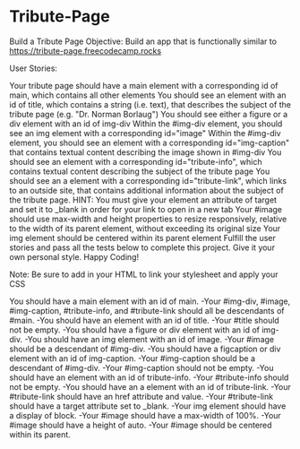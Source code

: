 # Tribute-Page
Build a Tribute Page
Objective: Build an app that is functionally similar to https://tribute-page.freecodecamp.rocks

User Stories:

Your tribute page should have a main element with a corresponding id of main, which contains all other elements
You should see an element with an id of title, which contains a string (i.e. text), that describes the subject of the tribute page (e.g. "Dr. Norman Borlaug")
You should see either a figure or a div element with an id of img-div
Within the #img-div element, you should see an img element with a corresponding id="image"
Within the #img-div element, you should see an element with a corresponding id="img-caption" that contains textual content describing the image shown in #img-div
You should see an element with a corresponding id="tribute-info", which contains textual content describing the subject of the tribute page
You should see an a element with a corresponding id="tribute-link", which links to an outside site, that contains additional information about the subject of the tribute page. HINT: You must give your element an attribute of target and set it to _blank in order for your link to open in a new tab
Your #image should use max-width and height properties to resize responsively, relative to the width of its parent element, without exceeding its original size
Your img element should be centered within its parent element
Fulfill the user stories and pass all the tests below to complete this project. Give it your own personal style. Happy Coding!

Note: Be sure to add <link rel="stylesheet" href="styles.css"> in your HTML to link your stylesheet and apply your CSS


You should have a main element with an id of main.
-Your #img-div, #image, #img-caption, #tribute-info, and #tribute-link should all be descendants of #main.
-You should have an element with an id of title.
-Your #title should not be empty.
-You should have a figure or div element with an id of img-div.
-You should have an img element with an id of image.
-Your #image should be a descendant of #img-div.
-You should have a figcaption or div element with an id of img-caption.
-Your #img-caption should be a descendant of #img-div.
-Your #img-caption should not be empty.
-You should have an element with an id of tribute-info.
-Your #tribute-info should not be empty.
-You should have an a element with an id of tribute-link.
-Your #tribute-link should have an href attribute and value.
-Your #tribute-link should have a target attribute set to _blank.
-Your img element should have a display of block.
-Your #image should have a max-width of 100%.
-Your #image should have a height of auto.
-Your #image should be centered within its parent.